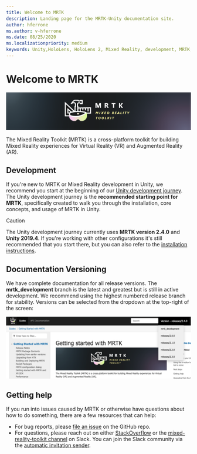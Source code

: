 ```yaml
---
title: Welcome to MRTK
description: Landing page for the MRTK-Unity documentation site.
author: hferrone
ms.author: v-hferrone
ms.date: 08/25/2020
ms.localizationpriority: medium
keywords: Unity,HoloLens, HoloLens 2, Mixed Reality, development, MRTK,
---
```


# Welcome to MRTK

![MRTK Logo](features/Images/MRTK_Logo_Rev.png)

The Mixed Reality Toolkit (MRTK) is a cross-platform toolkit for building Mixed Reality experiences for Virtual Reality (VR) and Augmented Reality (AR).

## Development

If you're new to MRTK or Mixed Reality development in Unity, we recommend you start at the beginning of our [Unity development journey](https://docs.microsoft.com/windows/mixed-reality/unity-development-overview?tabs=mrtk%2Chl2). The Unity development journey is the **recommended starting point for MRTK**, specifically created to walk you through the installation, core concepts, and usage of MRTK in Unity.

> [!CAUTION]
> The Unity development journey currently uses **MRTK version 2.4.0** and **Unity 2019.4**. If you're working with other configurations it's still recommended that you start there, but you can also refer to the [installation instructions](Installation.md).

## Documentation Versioning

We have complete documentation for all release versions. The **mrtk_development** branch is the latest and greatest but is still in active development. We recommend using the highest numbered release branch for stability. Versions can be selected from the dropdown at the top-right of the screen:

![MRTK version reference](features/Images/MRTK-Doc-Versions.png)

## Getting help

If you run into issues caused by MRTK or otherwise have questions about how to do something, there are a few resources that can help:

* For bug reports, please [file an issue](https://github.com/microsoft/MixedRealityToolkit-Unity/issues/new/choose) on the GitHub repo.
* For questions, please reach out on either [StackOverflow](https://stackoverflow.com/questions/tagged/mrtk) or the [mixed-reality-toolkit channel](https://holodevelopers.slack.com/messages/C2H4HT858) on Slack. You can join the Slack community via the [automatic invitation sender](https://holodevelopersslack.azurewebsites.net/).
